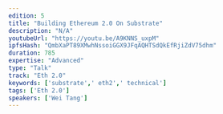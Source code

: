 ```yaml
---
edition: 5
title: "Building Ethereum 2.0 On Substrate"
description: "N/A"
youtubeUrl: "https://youtu.be/A9KNNS_uxpM"
ipfsHash: "QmbXaPT89XMwhNssoiGGX9JFqAQHTSdQkEfRjiZdV75dhm"
duration: 785
expertise: "Advanced"
type: "Talk"
track: "Eth 2.0"
keywords: ['substrate',' eth2',' technical']
tags: ['Eth 2.0']
speakers: ['Wei Tang']
---
```

